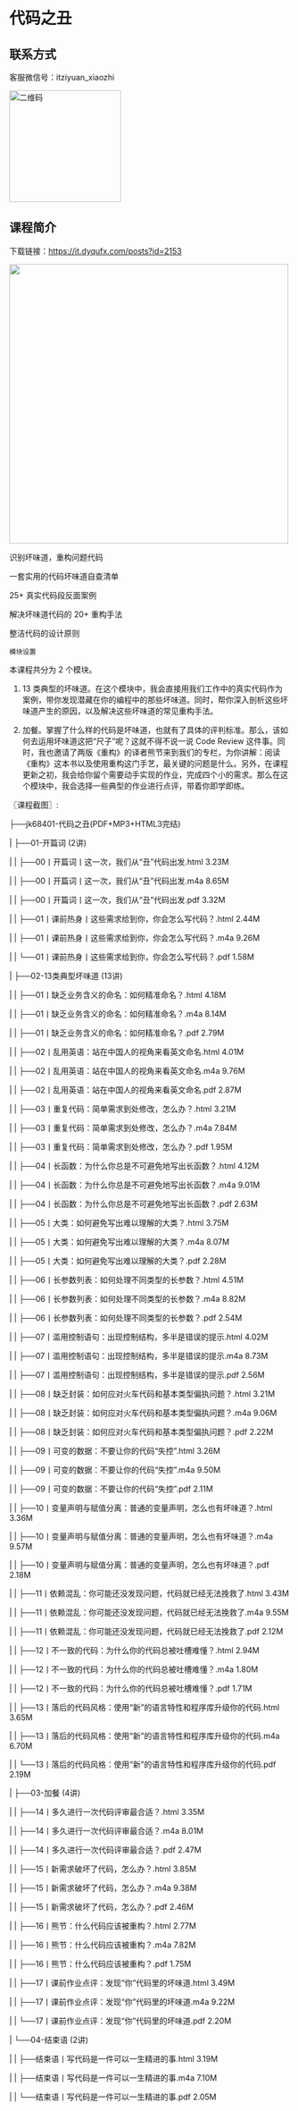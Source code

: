 # 代码之丑

## 联系方式

客服微信号：itziyuan_xiaozhi

<img src="https://ziyuanyun.oss-cn-guangzhou.aliyuncs.com/common/20240614073449/666b82192834a.jpg" width="200" height="200" alt="二维码">

## 课程简介

下载链接：https://it.dyqufx.com/posts?id=2153

<img src="https://ziyuanyun.oss-cn-guangzhou.aliyuncs.com/yun/20240515183703/6644904f1ee1a.jpg" width="500" alt="">

  识别坏味道，重构问题代码

 一套实用的代码坏味道自查清单

 25+ 真实代码段反面案例

 解决坏味道代码的 20+ 重构手法

 整洁代码的设计原则

    模块设置

 本课程共分为 2 个模块。

 1. 13 类典型的坏味道。在这个模块中，我会直接用我们工作中的真实代码作为案例，带你发现潜藏在你的编程中的那些坏味道。同时，帮你深入剖析这些坏味道产生的原因，以及解决这些坏味道的常见重构手法。

 2. 加餐。掌握了什么样的代码是坏味道，也就有了具体的评判标准。那么，该如何去运用坏味道这把“尺子”呢？这就不得不说一说 Code Review 这件事。同时，我也邀请了两版《重构》的译者熊节来到我们的专栏，为你讲解：阅读《重构》这本书以及使用重构这门手艺，最关键的问题是什么。另外，在课程更新之初，我会给你留个需要动手实现的作业，完成四个小的需求。那么在这个模块中，我会选择一些典型的作业进行点评，带着你即学即练。

 

 

 

 

  〖课程截图〗:

  

 ├──jk68401-代码之丑(PDF+MP3+HTML3完结)

 | ├──01-开篇词 (2讲)

 | | ├──00丨开篇词丨这一次，我们从“丑”代码出发.html 3.23M

 | | ├──00丨开篇词丨这一次，我们从“丑”代码出发.m4a 8.65M

 | | ├──00丨开篇词丨这一次，我们从“丑”代码出发.pdf 3.32M

 | | ├──01丨课前热身丨这些需求给到你，你会怎么写代码？.html 2.44M

 | | ├──01丨课前热身丨这些需求给到你，你会怎么写代码？.m4a 9.26M

 | | └──01丨课前热身丨这些需求给到你，你会怎么写代码？.pdf 1.58M

 | ├──02-13类典型坏味道 (13讲)

 | | ├──01丨缺乏业务含义的命名：如何精准命名？.html 4.18M

 | | ├──01丨缺乏业务含义的命名：如何精准命名？.m4a 8.14M

 | | ├──01丨缺乏业务含义的命名：如何精准命名？.pdf 2.79M

 | | ├──02丨乱用英语：站在中国人的视角来看英文命名.html 4.01M

 | | ├──02丨乱用英语：站在中国人的视角来看英文命名.m4a 9.76M

 | | ├──02丨乱用英语：站在中国人的视角来看英文命名.pdf 2.87M

 | | ├──03丨重复代码：简单需求到处修改，怎么办？.html 3.21M

 | | ├──03丨重复代码：简单需求到处修改，怎么办？.m4a 7.84M

 | | ├──03丨重复代码：简单需求到处修改，怎么办？.pdf 1.95M

 | | ├──04丨长函数：为什么你总是不可避免地写出长函数？.html 4.12M

 | | ├──04丨长函数：为什么你总是不可避免地写出长函数？.m4a 9.01M

 | | ├──04丨长函数：为什么你总是不可避免地写出长函数？.pdf 2.63M

 | | ├──05丨大类：如何避免写出难以理解的大类？.html 3.75M

 | | ├──05丨大类：如何避免写出难以理解的大类？.m4a 8.07M

 | | ├──05丨大类：如何避免写出难以理解的大类？.pdf 2.28M

 | | ├──06丨长参数列表：如何处理不同类型的长参数？.html 4.51M

 | | ├──06丨长参数列表：如何处理不同类型的长参数？.m4a 8.82M

 | | ├──06丨长参数列表：如何处理不同类型的长参数？.pdf 2.54M

 | | ├──07丨滥用控制语句：出现控制结构，多半是错误的提示.html 4.02M

 | | ├──07丨滥用控制语句：出现控制结构，多半是错误的提示.m4a 8.73M

 | | ├──07丨滥用控制语句：出现控制结构，多半是错误的提示.pdf 2.56M

 | | ├──08丨缺乏封装：如何应对火车代码和基本类型偏执问题？.html 3.21M

 | | ├──08丨缺乏封装：如何应对火车代码和基本类型偏执问题？.m4a 9.06M

 | | ├──08丨缺乏封装：如何应对火车代码和基本类型偏执问题？.pdf 2.22M

 | | ├──09丨可变的数据：不要让你的代码“失控”.html 3.26M

 | | ├──09丨可变的数据：不要让你的代码“失控”.m4a 9.50M

 | | ├──09丨可变的数据：不要让你的代码“失控”.pdf 2.11M

 | | ├──10丨变量声明与赋值分离：普通的变量声明，怎么也有坏味道？.html 3.36M

 | | ├──10丨变量声明与赋值分离：普通的变量声明，怎么也有坏味道？.m4a 9.57M

 | | ├──10丨变量声明与赋值分离：普通的变量声明，怎么也有坏味道？.pdf 2.18M

 | | ├──11丨依赖混乱：你可能还没发现问题，代码就已经无法挽救了.html 3.43M

 | | ├──11丨依赖混乱：你可能还没发现问题，代码就已经无法挽救了.m4a 9.55M

 | | ├──11丨依赖混乱：你可能还没发现问题，代码就已经无法挽救了.pdf 2.12M

 | | ├──12丨不一致的代码：为什么你的代码总被吐槽难懂？.html 2.94M

 | | ├──12丨不一致的代码：为什么你的代码总被吐槽难懂？.m4a 1.80M

 | | ├──12丨不一致的代码：为什么你的代码总被吐槽难懂？.pdf 1.71M

 | | ├──13丨落后的代码风格：使用“新”的语言特性和程序库升级你的代码.html 3.65M

 | | ├──13丨落后的代码风格：使用“新”的语言特性和程序库升级你的代码.m4a 6.70M

 | | └──13丨落后的代码风格：使用“新”的语言特性和程序库升级你的代码.pdf 2.19M

 | ├──03-加餐 (4讲)

 | | ├──14丨多久进行一次代码评审最合适？.html 3.35M

 | | ├──14丨多久进行一次代码评审最合适？.m4a 8.01M

 | | ├──14丨多久进行一次代码评审最合适？.pdf 2.47M

 | | ├──15丨新需求破坏了代码，怎么办？.html 3.85M

 | | ├──15丨新需求破坏了代码，怎么办？.m4a 9.38M

 | | ├──15丨新需求破坏了代码，怎么办？.pdf 2.46M

 | | ├──16丨熊节：什么代码应该被重构？.html 2.77M

 | | ├──16丨熊节：什么代码应该被重构？.m4a 7.82M

 | | ├──16丨熊节：什么代码应该被重构？.pdf 1.75M

 | | ├──17丨课前作业点评：发现“你”代码里的坏味道.html 3.49M

 | | ├──17丨课前作业点评：发现“你”代码里的坏味道.m4a 9.22M

 | | └──17丨课前作业点评：发现“你”代码里的坏味道.pdf 2.20M

 | └──04-结束语 (2讲)

 | | ├──结束语丨写代码是一件可以一生精进的事.html 3.19M

 | | ├──结束语丨写代码是一件可以一生精进的事.m4a 7.10M

 | | └──结束语丨写代码是一件可以一生精进的事.pdf 2.05M

  